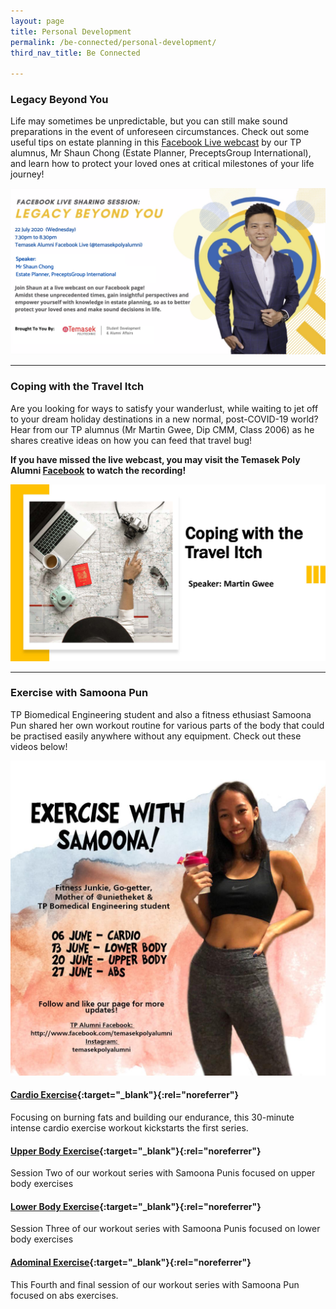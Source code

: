 ```yaml
---
layout: page
title: Personal Development
permalink: /be-connected/personal-development/
third_nav_title: Be Connected

---
```

### Legacy Beyond You
Life may sometimes be unpredictable, but you can still make sound preparations in the event of unforeseen circumstances. Check out some useful tips on estate planning in this [Facebook Live webcast](https://www.facebook.com/watch/live/?v=711055356397120&ref=watch_permalink) by our TP alumnus, Mr Shaun Chong (Estate Planner, PreceptsGroup International), and learn how to protect your loved ones at critical milestones of your life journey!

![Legacy Beyond You](/images/BeConnected_LegacyBeyondYou.png)

---
### Coping with the Travel Itch ###
Are you looking for ways to satisfy your wanderlust, while waiting to jet off to your dream holiday destinations in a new normal, post-COVID-19 world? Hear from our TP alumnus (Mr Martin Gwee, Dip CMM, Class 2006) as he shares creative ideas on how you can feed that travel bug!  

**If you have missed the live webcast, you may visit the Temasek Poly Alumni [Facebook](https://www.facebook.com/314916878569344/videos/880111719190104) to watch the recording!**

![Coping with Travel Itch](/images/BeConnected_Travelitch.JPG)

---
### Exercise with Samoona Pun ###
TP Biomedical Engineering student and also a fitness ethusiast Samoona Pun shared her own workout routine for various parts of the body that could be practised easily anywhere without any equipment. Check out these videos below!

![Exercise with Samoona](/images/BeConnected_Exercise-with-Samoona.jpg)

#### [Cardio Exercise](https://www.facebook.com/watch/?v=572823250041014&extid=27TkvKv818kRUP0f){:target="_blank"}{:rel="noreferrer"} ####
Focusing on burning fats and building our endurance, this 30-minute intense cardio exercise workout kickstarts the first series.

#### [Upper Body Exercise](https://www.facebook.com/watch/?v=2810943835670014&extid=0pp0kPkVy8zGlTlX){:target="_blank"}{:rel="noreferrer"} ####
Session Two of our workout series with Samoona Punis focused on upper body exercises

#### [Lower Body Exercise](https://www.facebook.com/watch/?v=3076317465784109&extid=WKyTBg5HJ5uDqm9w){:target="_blank"}{:rel="noreferrer"} ####
Session Three of our workout series with Samoona Punis focused on lower body exercises

#### [Adominal Exercise](https://www.facebook.com/watch/?v=2732857963627896&extid=thHOD7BiXIdO89Pl){:target="_blank"}{:rel="noreferrer"} #####
This Fourth and final session of our workout series with Samoona Pun focused on abs exercises.

